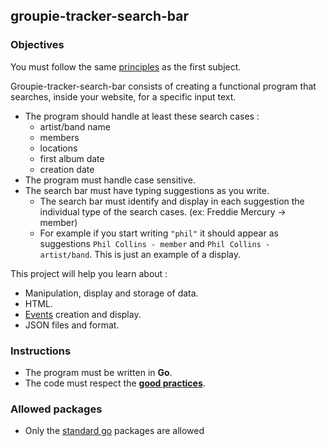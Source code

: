## groupie-tracker-search-bar

### Objectives

You must follow the same [principles](https://public.01-edu.org/subjects/groupie-tracker/groupie-tracker.en) as the first subject.

Groupie-tracker-search-bar consists of creating a functional program that searches, inside your website, for a specific input text.

- The program should handle at least these search cases :
  - artist/band name
  - members
  - locations
  - first album date
  - creation date
- The program must handle case sensitive.
- The search bar must have typing suggestions as you write.
  - The search bar must identify and display in each suggestion the individual type of the search cases. (ex: Freddie Mercury -> member)
  - For example if you start writing `"phil"` it should appear as suggestions `Phil Collins - member` and `Phil Collins - artist/band`. This is just an example of a display.

This project will help you learn about :

- Manipulation, display and storage of data.
- HTML.
- [Events](https://developer.mozilla.org/en-US/docs/Learn/JavaScript/Building_blocks/) creation and display.
- JSON files and format.

### Instructions

- The program must be written in **Go**.
- The code must respect the [**good practices**](https://public.01-edu.org/subjects/good-practices.en).

### Allowed packages

- Only the [standard go](https://golang.org/pkg/) packages are allowed

